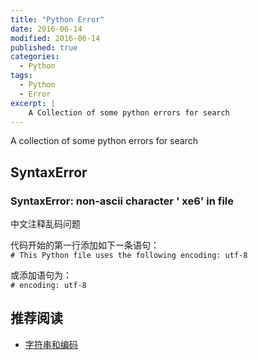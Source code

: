 ```yaml
---
title: "Python Error"
date: 2016-06-14
modified: 2016-06-14
published: true
categories:
  - Python
tags:
  - Python
  - Error
excerpt: |
    A Collection of some python errors for search
---
```


A collection of some python errors for search

## SyntaxError

###  SyntaxError: non-ascii character ' xe6' in file

中文注释乱码问题  

代码开始的第一行添加如下一条语句：  
`# This Python file uses the following encoding: utf-8`

或添加语句为：  
`# encoding: utf-8`

## 推荐阅读

* [字符串和编码](http://www.liaoxuefeng.com/wiki/001374738125095c955c1e6d8bb493182103fac9270762a000/001386819196283586a37629844456ca7e5a7faa9b94ee8000)




